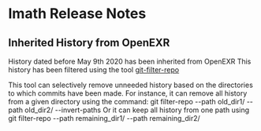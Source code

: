 # Imath Release Notes

## Inherited History from OpenEXR
History dated before May 9th 2020 has been inherited from OpenEXR
This history has been filtered using the tool [git-filter-repo](https://github.com/newren/git-filter-repo)

This tool can selectively remove unneeded history based on the directories to which commits have been made. For instance, it can remove all history from a given directory using the command:
git filter-repo --path old_dir1/ --path old_dir2/ --invert-paths
Or it can keep all history from one path using \
git filter-repo --path remaining_dir1/ --path remaining_dir2/

